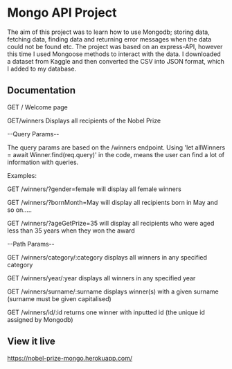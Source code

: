 # Mongo API Project

The aim of this project was to learn how to use Mongodb; storing data, fetching data, finding data and returning error messages when the data could not be found etc. The project was based on an express-API, however this time I used Mongoose methods to interact with the data. I downloaded a dataset from Kaggle and then converted the CSV into JSON format, which I added to my database.

## Documentation
 GET /
 Welcome page

 GET/winners
 Displays all recipients of the Nobel Prize

 --Query Params--

 The query params are based on the /winners endpoint. Using 'let allWinners = await Winner.find(req.query)' in the code, means the user can find a lot of information with queries.

Examples:
       
GET /winners/?gender=female
will display all female winners

GET /winners/?bornMonth=May
will display all recipients born in May and so on.....

GET /winners/?ageGetPrize=35
will display all recipients who were aged less than 35 years when they won the award

--Path Params--

GET /winners/category/:category
displays all winners in any specified category

GET /winners/year/:year
displays all winners in any specified year

GET /winners/surname/:surname
displays winner(s) with a given surname (surname must be given capitalised)

GET /winners/id/:id
returns one winner with inputted id (the unique id assigned by Mongodb)

## View it live

https://nobel-prize-mongo.herokuapp.com/